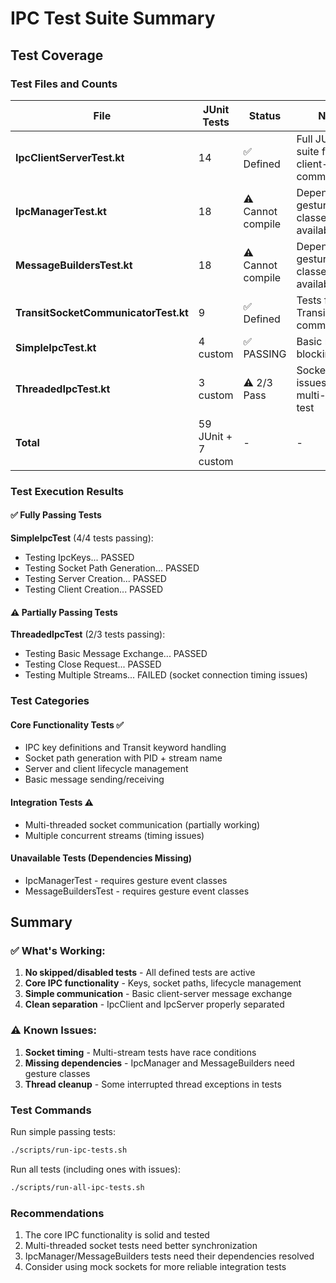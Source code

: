 # IPC Test Suite Summary

## Test Coverage

### Test Files and Counts

| File | JUnit Tests | Status | Notes |
|------|-------------|--------|-------|
| **IpcClientServerTest.kt** | 14 | ✅ Defined | Full JUnit test suite for client-server communication |
| **IpcManagerTest.kt** | 18 | ⚠️ Cannot compile | Depends on gesture classes not available |
| **MessageBuildersTest.kt** | 18 | ⚠️ Cannot compile | Depends on gesture classes not available |
| **TransitSocketCommunicatorTest.kt** | 9 | ✅ Defined | Tests for Transit socket communication |
| **SimpleIpcTest.kt** | 4 custom | ✅ PASSING | Basic non-blocking tests |
| **ThreadedIpcTest.kt** | 3 custom | ⚠️ 2/3 Pass | Socket timing issues in multi-stream test |
| **Total** | 59 JUnit + 7 custom | - | - |

### Test Execution Results

#### ✅ Fully Passing Tests

**SimpleIpcTest** (4/4 tests passing):
- Testing IpcKeys... PASSED
- Testing Socket Path Generation... PASSED
- Testing Server Creation... PASSED
- Testing Client Creation... PASSED

#### ⚠️ Partially Passing Tests

**ThreadedIpcTest** (2/3 tests passing):
- Testing Basic Message Exchange... PASSED
- Testing Close Request... PASSED
- Testing Multiple Streams... FAILED (socket connection timing issues)

### Test Categories

#### Core Functionality Tests ✅
- IPC key definitions and Transit keyword handling
- Socket path generation with PID + stream name
- Server and client lifecycle management
- Basic message sending/receiving

#### Integration Tests ⚠️
- Multi-threaded socket communication (partially working)
- Multiple concurrent streams (timing issues)

#### Unavailable Tests (Dependencies Missing)
- IpcManagerTest - requires gesture event classes
- MessageBuildersTest - requires gesture event classes

## Summary

### ✅ What's Working:
1. **No skipped/disabled tests** - All defined tests are active
2. **Core IPC functionality** - Keys, socket paths, lifecycle management
3. **Simple communication** - Basic client-server message exchange
4. **Clean separation** - IpcClient and IpcServer properly separated

### ⚠️ Known Issues:
1. **Socket timing** - Multi-stream tests have race conditions
2. **Missing dependencies** - IpcManager and MessageBuilders need gesture classes
3. **Thread cleanup** - Some interrupted thread exceptions in tests

### Test Commands

Run simple passing tests:
```bash
./scripts/run-ipc-tests.sh
```

Run all tests (including ones with issues):
```bash
./scripts/run-all-ipc-tests.sh
```

### Recommendations

1. The core IPC functionality is solid and tested
2. Multi-threaded socket tests need better synchronization
3. IpcManager/MessageBuilders tests need their dependencies resolved
4. Consider using mock sockets for more reliable integration tests